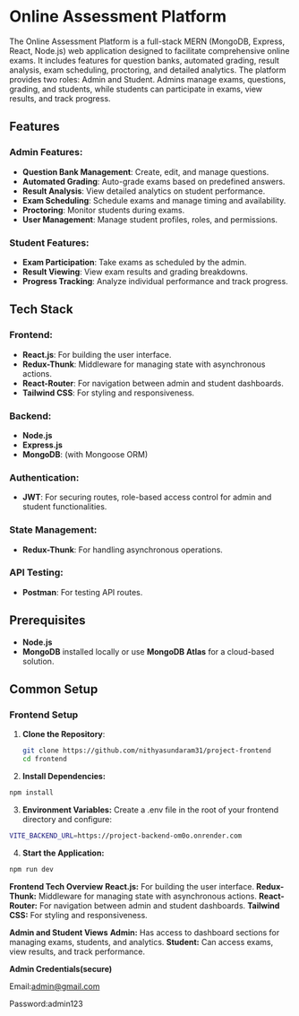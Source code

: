 

# Online Assessment Platform

The Online Assessment Platform is a full-stack MERN (MongoDB, Express, React, Node.js) web application designed to facilitate comprehensive online exams. It includes features for question banks, automated grading, result analysis, exam scheduling, proctoring, and detailed analytics. The platform provides two roles: Admin and Student. Admins manage exams, questions, grading, and students, while students can participate in exams, view results, and track progress.

## Features

### Admin Features:
- **Question Bank Management**: Create, edit, and manage questions.
- **Automated Grading**: Auto-grade exams based on predefined answers.
- **Result Analysis**: View detailed analytics on student performance.
- **Exam Scheduling**: Schedule exams and manage timing and availability.
- **Proctoring**: Monitor students during exams.
- **User Management**: Manage student profiles, roles, and permissions.

### Student Features:
- **Exam Participation**: Take exams as scheduled by the admin.
- **Result Viewing**: View exam results and grading breakdowns.
- **Progress Tracking**: Analyze individual performance and track progress.

## Tech Stack

### Frontend:
- **React.js**: For building the user interface.
- **Redux-Thunk**: Middleware for managing state with asynchronous actions.
- **React-Router**: For navigation between admin and student dashboards.
- **Tailwind CSS**: For styling and responsiveness.

### Backend:
- **Node.js**
- **Express.js**
- **MongoDB**: (with Mongoose ORM)

### Authentication:
- **JWT**: For securing routes, role-based access control for admin and student functionalities.

### State Management:
- **Redux-Thunk**: For handling asynchronous operations.

### API Testing:
- **Postman**: For testing API routes.

## Prerequisites

- **Node.js** 
- **MongoDB** installed locally or use **MongoDB Atlas** for a cloud-based solution.

## Common Setup

### Frontend Setup

1. **Clone the Repository**:
   ```bash
   git clone https://github.com/nithyasundaram31/project-frontend
   cd frontend


2. **Install Dependencies:**

```bash
npm install

```

3. **Environment Variables:** Create a .env file in the root of your frontend directory and configure:
```bash
VITE_BACKEND_URL=https://project-backend-om0o.onrender.com
```

4. **Start the Application:**
``` bash
npm run dev
```

**Frontend Tech Overview**
**React.js:** For building the user interface.
**Redux-Thunk:** Middleware for managing state with asynchronous actions.
**React-Router:** For navigation between admin and student dashboards.
**Tailwind CSS:** For styling and responsiveness.

**Admin and Student Views**
**Admin:** Has access to dashboard sections for managing exams, students, and analytics.
**Student:** Can access exams, view results, and track performance.

**Admin Credentials(secure)**

Email:admin@gmail.com

Password:admin123